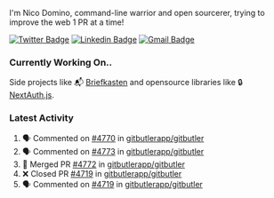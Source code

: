 
I'm Nico Domino, command-line warrior and open sourcerer, trying to improve the web 1 PR at a time!

[![Twitter Badge](https://img.shields.io/badge/-@ndom91-1ca0f1?style=flat-square&labelColor=1ca0f1&logo=twitter&logoColor=white&link=https://twitter.com/ndom91)](https://twitter.com/ndom91) [![Linkedin Badge](https://img.shields.io/badge/-ndom91-blue?style=flat-square&logo=Linkedin&logoColor=white&link=https://www.linkedin.com/in/ndom91/)](https://www.linkedin.com/in/ndom91/) [![Gmail Badge](https://img.shields.io/badge/-yo@ndo.dev-c14438?style=flat-square&logo=mail.ru&logoColor=white&link=mailto:yo@ndo.dev)](mailto:yo@ndo.dev)

### Currently Working On..

Side projects like 📬 [Briefkasten](https://briefkastenhq.com) and opensource libraries like 🔒 [NextAuth.js](https://github.com/nextauthjs/next-auth).

<!--START_SECTION_PROFILE_VIEWS:readme-info-->
<!--END_SECTION_PROFILE_VIEWS:readme-info-->

<!--START_SECTION_DAILY_COMMIT:readme-info-->
<!--END_SECTION_DAILY_COMMIT:readme-info-->

<!--START_SECTION_WEEKLY_COMMIT:readme-info-->
<!--END_SECTION_WEEKLY_COMMIT:readme-info-->

### Latest Activity

<!--START_SECTION:activity-->
1. 🗣 Commented on [#4770](https://github.com/gitbutlerapp/gitbutler/pull/4770#issuecomment-2313264120) in [gitbutlerapp/gitbutler](https://github.com/gitbutlerapp/gitbutler)
2. 🗣 Commented on [#4773](https://github.com/gitbutlerapp/gitbutler/pull/4773#issuecomment-2313225514) in [gitbutlerapp/gitbutler](https://github.com/gitbutlerapp/gitbutler)
3. 🎉 Merged PR [#4772](https://github.com/gitbutlerapp/gitbutler/pull/4772) in [gitbutlerapp/gitbutler](https://github.com/gitbutlerapp/gitbutler)
4. ❌ Closed PR [#4719](https://github.com/gitbutlerapp/gitbutler/pull/4719) in [gitbutlerapp/gitbutler](https://github.com/gitbutlerapp/gitbutler)
5. 🗣 Commented on [#4719](https://github.com/gitbutlerapp/gitbutler/pull/4719#issuecomment-2312806402) in [gitbutlerapp/gitbutler](https://github.com/gitbutlerapp/gitbutler)
<!--END_SECTION:activity-->
